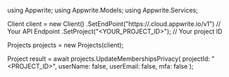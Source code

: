 using Appwrite;
using Appwrite.Models;
using Appwrite.Services;

Client client = new Client()
    .SetEndPoint("https://<REGION>.cloud.appwrite.io/v1") // Your API Endpoint
    .SetProject("<YOUR_PROJECT_ID>"); // Your project ID

Projects projects = new Projects(client);

Project result = await projects.UpdateMembershipsPrivacy(
    projectId: "<PROJECT_ID>",
    userName: false,
    userEmail: false,
    mfa: false
);